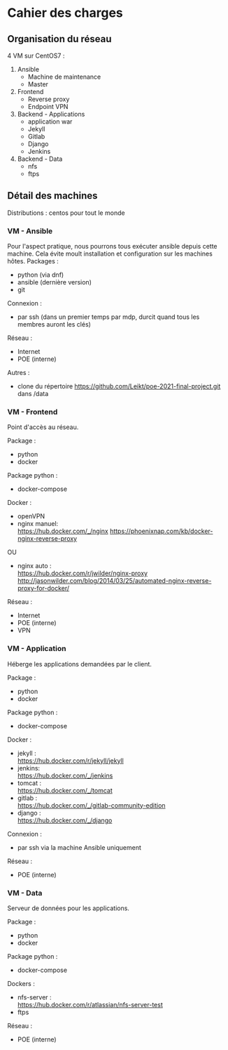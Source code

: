 # Cahier des charges
## Organisation du réseau
4 VM sur CentOS7 :

1. Ansible
    - Machine de maintenance
    - Master
2. Frontend
    - Reverse proxy
    - Endpoint VPN
3. Backend - Applications
    - application war
    - Jekyll
    - Gitlab
    - Django
    - Jenkins
4. Backend - Data
    - nfs
    - ftps

## Détail des machines
Distributions : centos pour tout le monde

### VM - Ansible
Pour l'aspect pratique, nous pourrons tous exécuter ansible depuis cette machine. Cela évite moult installation et configuration sur les machines hôtes.
Packages :
- python (via dnf)
- ansible (dernière version)
- git

Connexion :
- par ssh (dans un premier temps par mdp, durcit quand tous les membres auront les clés)

Réseau :
- Internet
- POE (interne)

Autres :
- clone du répertoire https://github.com/Leikt/poe-2021-final-project.git dans /data

### VM - Frontend
Point d'accès au réseau.

Package :
- python
- docker

Package python :
- docker-compose

Docker :
- openVPN
- nginx manuel: \
https://hub.docker.com/_/nginx
https://phoenixnap.com/kb/docker-nginx-reverse-proxy


OU
- nginx auto : \
https://hub.docker.com/r/jwilder/nginx-proxy
http://jasonwilder.com/blog/2014/03/25/automated-nginx-reverse-proxy-for-docker/

Réseau :
- Internet
- POE (interne)
- VPN

### VM - Application
Héberge les applications demandées par le client.

Package :
- python
- docker

Package python :
- docker-compose

Docker :
- jekyll : \
https://hub.docker.com/r/jekyll/jekyll
- jenkins: \
https://hub.docker.com/_/jenkins
- tomcat :\
https://hub.docker.com/_/tomcat
- gitlab : \
https://hub.docker.com/_/gitlab-community-edition
- django : \
https://hub.docker.com/_/django

Connexion :
- par ssh via la machine Ansible uniquement

Réseau :
- POE (interne)

### VM - Data
Serveur de données pour les applications.

Package :
- python
- docker

Package python :
- docker-compose

Dockers :
- nfs-server : \
https://hub.docker.com/r/atlassian/nfs-server-test
- ftps

Réseau :
- POE (interne)